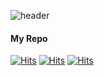 ![header](https://capsule-render.vercel.app/api?type=slice&color=auto&height=300&section=header&text=Michael%27s%20Home&fontSize=90)
              
#### My Repo

[![Hits](https://hits.seeyoufarm.com/api/count/incr/badge.svg?url=https%3A%2F%2Fgithub.com%2Falzkdpf%2Fhit-counter&count_bg=%2379C83D&title_bg=%23555555&icon=github.svg&icon_color=%23E7E7E7&title=Github&edge_flat=false)](https://hits.seeyoufarm.com)
[![Hits](https://hits.seeyoufarm.com/api/count/incr/badge.svg?url=https%3A%2F%2Fgithub.com%2Falzkdpf%2Fhit-counter&count_bg=%233D76C8&title_bg=%23555555&icon=gitlab.svg&icon_color=%23E7E7E7&title=Gitlab&edge_flat=false)](https://hits.seeyoufarm.com)
[![Hits](https://hits.seeyoufarm.com/api/count/incr/badge.svg?url=https%3A%2F%2Fgithub.com%2Falzkdpf%2Fhit-counter&count_bg=%23FFD729&title_bg=%23555555&icon=git.svg&icon_color=%23E7E7E7&title=Snippet&edge_flat=false)](https://hits.seeyoufarm.com)
